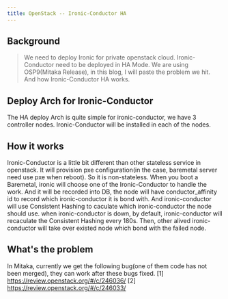 ```yaml
---
title: OpenStack -- Ironic-Conductor HA
---
```


## Background

> We need to deploy Ironic for private openstack cloud. Ironic-Conductor need to be deployed
in HA Mode. We are using OSP9(Mitaka Release), in this blog, I will paste the problem we hit.
And how Ironic-Conductor HA works.

## Deploy Arch for Ironic-Conductor

The HA deploy Arch is quite simple for ironic-conductor, we have 3 controller nodes.
Ironic-Conductor will be installed in each of the nodes.

## How it works

Ironic-Conductor is a little bit different than other stateless service in openstack.
It will provision pxe configuration(in the case, baremetal server need use pxe when reboot).
So it is non-stateless. When you boot a Baremetal, ironic will choose one of the Ironic-Conductor
to handle the work. And it will be recorded into DB, the node will have conductor_affinity id to
record which ironic-conductor it is bond with. And ironic-conductor will use Consistent Hashing to
caculate which ironic-conductor the node should use. when ironic-conductor is down, by default, ironic-conductor
will recaculate the Consistent Hashing every 180s. Then, other alived ironic-conductor will take over
existed node which bond with the failed node.

## What's the problem

In Mitaka, currently we get the following bug(one of them code has not been merged), they can work after these bugs fixed.
[1]  https://review.openstack.org/#/c/246036/
[2]  https://review.openstack.org/#/c/246033/
